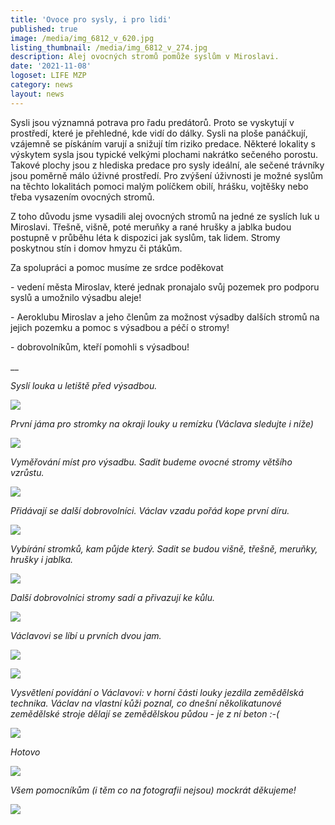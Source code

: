 ```yaml
---
title: 'Ovoce pro sysly, i pro lidi'
published: true
image: /media/img_6812_v_620.jpg
listing_thumbnail: /media/img_6812_v_274.jpg
description: Alej ovocných stromů pomůže syslům v Miroslavi.
date: '2021-11-08'
logoset: LIFE MZP
category: news
layout: news
---
```

Sysli jsou významná potrava pro řadu predátorů. Proto se vyskytují v prostředí, které je přehledné, kde vidí do dálky. Sysli na ploše panáčkují, vzájemně se pískáním varují a snižují tím riziko predace. Některé lokality s výskytem sysla jsou typické velkými plochami nakrátko sečeného porostu. Takové plochy jsou z hlediska predace pro sysly ideální, ale sečené trávníky jsou poměrně málo úživné prostředí. Pro zvýšení úživnosti je možné syslům na těchto lokalitách pomoci malým políčkem obilí, hrášku, vojtěšky nebo třeba vysazením ovocných stromů. 

Z toho důvodu jsme vysadili alej ovocných stromů na jedné ze syslích luk u Miroslavi. Třešně, višně, poté meruňky a rané hrušky a jablka budou postupně v průběhu léta k dispozici jak syslům, tak lidem. Stromy poskytnou stín i domov hmyzu či ptákům. 

Za spolupráci a pomoc musíme ze srdce poděkovat 

\-	vedení města Miroslav, které jednak pronajalo svůj pozemek pro podporu syslů a umožnilo výsadbu aleje!

\-	Aeroklubu Miroslav a jeho členům za možnost výsadby dalších stromů na jejich pozemku a pomoc s výsadbou a péčí o stromy!

\-	dobrovolníkům, kteří pomohli s výsadbou!

__

_Syslí louka u letiště před výsadbou._ 

![](/media/p5044455.jpg)

_První jáma pro stromky na okraji louky u remízku (Václava sledujte i níže)_

![](/media/img_6646.jpg)

_Vyměřování míst pro výsadbu. Sadit budeme ovocné stromy většího vzrůstu._ 

![](/media/img_6647.jpg)

_Přidávají se další dobrovolníci. Václav vzadu pořád kope první díru._

![](/media/img_6775.jpg)

_Vybírání stromků, kam půjde který. Sadit se budou višně, třešně, meruňky, hrušky i jablka._ 

![](/media/img_6782.jpg)

_Další dobrovolníci stromy sadí a přivazují ke kůlu._

![](/media/img_7031.jpg)

_Václavovi se líbí u prvních dvou jam._

![](/media/img_6836.jpg)

![](/media/img_6745.jpg)

_Vysvětlení povídání o Václavovi: v horní části louky jezdila zemědělská technika. Václav na vlastní kůži poznal, co dnešní několikatunové zemědělské stroje dělají se zemědělskou půdou - je z ní beton :-(_

![](/media/img_6805.jpg)

_Hotovo_

![](/media/img_7163.jpg)

_Všem pomocníkům (i těm co na fotografii nejsou) mockrát děkujeme!_

![](/media/img_7009.jpg)
